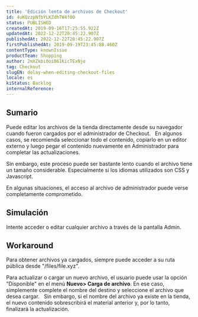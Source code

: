 ```yaml
---
title: 'Edición lenta de archivos de Checkout'
id: 4uKQzzpNfbYLKZdhTW4f0O
status: PUBLISHED
createdAt: 2019-09-16T17:25:55.922Z
updatedAt: 2022-12-22T20:45:22.907Z
publishedAt: 2022-12-22T20:45:22.907Z
firstPublishedAt: 2019-09-19T23:45:08.460Z
contentType: knownIssue
productTeam: Shopping
author: 2mXZkbi0oi061KicTExNjo
tag: Checkout
slugEN: delay-when-editing-checkout-files
locale: es
kiStatus: Backlog
internalReference: 
---
```


## Sumario

Puede editar los archivos de la tienda directamente desde su navegador cuando fueron cargados por el administrador de Checkout.
 
En algunos casos, se recomienda seleccionar todo el contenido, copiarlo en un editor externo y luego pegar el contenido nuevamente en Administrador para completar las actualizaciones.

Sin embargo, este proceso puede ser bastante lento cuando el archivo tiene un tamaño considerable. Especialmente si los idiomas utilizados son CSS y Javascript.

En algunas situaciones, el acceso al archivo de administrador puede verse completamente comprometido.

## Simulación

Intente acceder o editar cualquier archivo a través de la pantalla Admin.

## Workaround

Para obtener archivos ya cargados, siempre puede acceder a su ruta pública desde "/files/file.xyz".

Para actualizar o cargar un nuevo archivo, el usuario puede usar la opción "Disponible" en el menú __Nuevo> Carga de archivo__. En ese caso, simplemente complete el nombre del destino y seleccione el archivo que desea cargar.
 
Sin embargo, si el nombre del archivo ya existe en la tienda, el nuevo contenido sobrescribirá el material anterior y, por lo tanto, finalizará la actualización.

